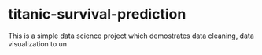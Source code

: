 # titanic-survival-prediction
This is a simple data science project which demostrates data cleaning, data visualization to un
